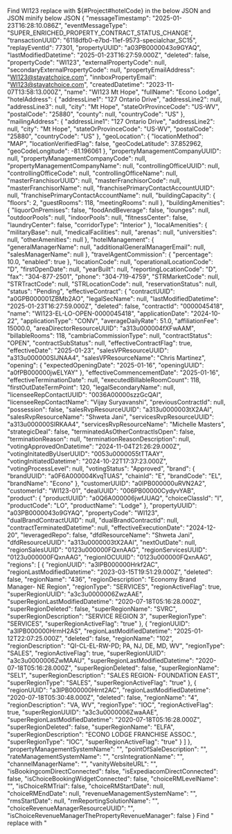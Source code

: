 Find WI123 replace with ${#Project#hotelCode} in the below JSON and JSON minify below JSON
{
  "messageTimestamp": "2025-01-23T16:28:10.086Z",
  "eventMessageType": "SUPER_ENRICHED_PROPERTY_CONTRACT_STATUS_CHANGE",
  "transactionUUID": "6118dfb0-e7bd-11ef-9573-specialchar_SC15",
  "replayEventId": 77301,
  "propertyUUID": "a03PB0000043o9GYAQ",
  "lastModifiedDatetime": "2025-01-23T16:27:59.000Z",
  "deleted": false,
  "propertyCode": "WI123",
  "externalPropertyCode": null,
  "secondaryExternalPropertyCode": null,
  "propertyEmailAddress": "WI123@stayatchoice.com",
  "innboxPropertyEmail": "WI123@stayatchoice.com",
  "createdDatetime": "2023-11-07T13:58:13.000Z",
  "name": "WI123 Mt Hope",
  "fullName": "Econo Lodge",
  "hotelAddress": {
    "addressLine1": "127 Ontario Drive",
    "addressLine2": null,
    "addressLine3": null,
    "city": "Mt Hope",
    "stateOrProvinceCode": "US-WV",
    "postalCode": "25880",
    "county": null,
    "countryCode": "US"
  },
  "mailingAddress": {
    "addressLine1": "127 Ontario Drive",
    "addressLine2": null,
    "city": "Mt Hope",
    "stateOrProvinceCode": "US-WV",
    "postalCode": "25880",
    "countryCode": "US"
  },
  "geoLocation": {
    "locationMethod": "MAP",
    "locationVerifiedFlag": false,
    "geoCodeLatitude": 37.852962,
    "geoCodeLongitude": -81.196061
  },
  "propertyManagementCompanyUUID": null,
  "propertyManagementCompanyCode": null,
  "propertyManagementCompanyName": null,
  "controllingOfficeUUID": null,
  "controllingOfficeCode": null,
  "controllingOfficeName": null,
  "masterFranchisorUUID": null,
  "masterFranchisorCode": null,
  "masterFranchisorName": null,
  "franchisePrimaryContactAccountUUID": null,
  "franchisePrimaryContactAccountName": null,
  "buildingCapacity": {
    "floors": 2,
    "guestRooms": 118,
    "meetingRooms": null
  },
  "buildingAmenities": {
    "liquorOnPremises": false,
    "foodAndBeverage": false,
    "lounges": null,
    "outdoorPools": null,
    "indoorPools": null,
    "fitnessCenter": false,
    "laundryCenter": false,
    "corridorType": "Interior"
  },
  "localAmenities": {
    "militaryBase": null,
    "medicalFacilities": null,
    "arenas": null,
    "universities": null,
    "otherAmenities": null
  },
  "hotelManagement": {
    "generalManagerName": null,
    "additionalGeneralManagerEmail": null,
    "salesManagerName": null
  },
  "travelAgentCommission": {
    "percentage": 10.0,
    "enabled": true
  },
  "locationCode": null,
  "operationalLocationCode": "D",
  "firstOpenDate": null,
  "yearBuilt": null,
  "reportingLocationCode": "D",
  "fax": "304-877-2501",
  "phone": "304-719-4759",
  "STRMarketCode": null,
  "STRTractCode": null,
  "STRLocationCode": null,
  "reservationStatus": null,
  "status": "Pending",
  "effectiveContract": {
    "contractUUID": "a0GPB000001ZBMb2AO",
    "legalSecName": null,
    "lastModifiedDatetime": "2025-01-23T16:27:59.000Z",
    "deleted": false,
    "contractId": "0000045418",
    "name": "WI123-EL-LO-OPEN-0000045418",
    "applicationDate": "2024-10-22",
    "applicationType": "CONV",
    "averageDailyRate": 51.0,
    "affiliationFee": 15000.0,
    "areaDirectorResourceUUID": "a313u000004fXFwAAM",
    "billableRooms": 118,
    "cambriaCommissionType": null,
    "contractStatus": "OPEN",
    "contractSubStatus": null,
    "effectiveContractFlag": true,
    "effectiveDate": "2025-01-23",
    "salesVPResourceUUID": "a313u000000SIJNAA4",
    "salesVPResourceName": "Chris Martinez",
    "opening": {
      "expectedOpeningDate": "2025-01-16",
      "openingUUID": "a0fPB000000jwELYAY"
    },
    "effectiveCommencementDate": "2025-01-16",
    "effectiveTerminationDate": null,
    "executedBillableRoomCount": 118,
    "firstOutDateTermPoint": 120,
    "legalSecondaryName": null,
    "licenseeRepContactUUID": "0036A00000szzGcQAI",
    "licenseeRepContactName": "Vijay Suryavanshi",
    "previousContractId": null,
    "possession": false,
    "salesRvpResourceUUID": "a313u0000003tX2AAI",
    "salesRvpResourceName": "Shweta Jani",
    "servicesRvpResourceUUID": "a313u000000SIRKAA4",
    "servicesRvpResourceName": "Michelle Masters",
    "strategicDeal": false,
    "terminatedAsOtherContractIsOpen": false,
    "terminationReason": null,
    "terminationReasonDescription": null,
    "votingApprovedOnDatetime": "2024-11-04T21:26:29.000Z",
    "votingInitatedByUserUUID": "0053u0000055tTTAAY",
    "votingInitiatedDatetime": "2024-10-22T17:37:23.000Z",
    "votingProcessLevel": null,
    "votingStatus": "Approved",
    "brand": {
      "brandUUID": "a0F6A000004KvqTUAS",
      "chainId": "E",
      "brandCode": "EL",
      "brandName": "Econo"
    },
    "customerUUID": "a0IPB000000uRVN2A2",
    "customerId": "WI123-01",
    "dealUUID": "006PB00000CydyvYAB",
    "product": {
      "productUUID": "a0Q6A000006jwfJUAQ",
      "choiceClassId": "I",
      "productCode": "LO",
      "productName": "Lodge"
    },
    "propertyUUID": "a03PB0000043o9GYAQ",
    "propertyCode": "WI123",
    "dualBrandContractUUID": null,
    "dualBrandContractId": null,
    "contractTerminatedDatetime": null,
    "effectiveExecutionDate": "2024-12-20",
    "leveragedRepo": false,
    "dfdResourceName": "Shweta Jani",
    "dfdResourceUUID": "a313u0000003tX2AAI",
    "nextOutDate": null,
    "regionSalesUUID": "0123u000000FQxnAAG",
    "regionServicesUUID": "0123u000000FQxnAAG",
    "regionIOCUUID": "0123u000000FQxnAAG",
    "regions": [
      {
        "regionUUID": "a3IPB000000Hrkf2AC",
        "regionLastModifiedDatetime": "2023-03-15T19:51:29.000Z",
        "deleted": false,
        "regionName": "436",
        "regionDescription": "Economy Brand Manager- NE Region",
        "regionType": "SERVICES",
        "regionActiveFlag": true,
        "superRegionUUID": "a3c3u0000006ZwzAAE",
        "superRegionLastModifiedDatetime": "2020-07-18T05:16:28.000Z",
        "superRegionDeleted": false,
        "superRegionName": "SVRC",
        "superRegionDescription": "SERVICE REGION 3",
        "superRegionType": "SERVICES",
        "superRegionActiveFlag": "true"
      },
      {
        "regionUUID": "a3IPB000000HrmH2AS",
        "regionLastModifiedDatetime": "2025-01-12T22:07:25.000Z",
        "deleted": false,
        "regionName": "102",
        "regionDescription": "QI-CL-EL-RW-PD; PA, NJ, DE, MD, WV",
        "regionType": "SALES",
        "regionActiveFlag": true,
        "superRegionUUID": "a3c3u0000006ZwMAAU",
        "superRegionLastModifiedDatetime": "2020-07-18T05:16:28.000Z",
        "superRegionDeleted": false,
        "superRegionName": "SEL1",
        "superRegionDescription": "SALES REGION- FOUNDATION EAST",
        "superRegionType": "SALES",
        "superRegionActiveFlag": "true"
      },
      {
        "regionUUID": "a3IPB000000Hrnt2AC",
        "regionLastModifiedDatetime": "2020-07-18T05:30:48.000Z",
        "deleted": false,
        "regionName": "4",
        "regionDescription": "VA, WV",
        "regionType": "IOC",
        "regionActiveFlag": true,
        "superRegionUUID": "a3c3u0000006ZwaAAE",
        "superRegionLastModifiedDatetime": "2020-07-18T05:16:28.000Z",
        "superRegionDeleted": false,
        "superRegionName": "ELFA",
        "superRegionDescription": "ECONO LODGE FRANCHISE ASSOC.",
        "superRegionType": "IOC",
        "superRegionActiveFlag": "true"
      }
    ]
  },
  "propertyManagementSystemName": "",
  "pointOfSaleDescription": "",
  "rateManagementSystemName": "",
  "crsIntegrationName": "",
  "channelManagerName": "",
  "vanityWebsiteURL": "",
  "isBookingcomDirectConnected": false,
  "isExpediacomDirectConnected": false,
  "isChoiceBookingWidgetConnected": false,
  "choiceRMLevelName": "",
  "isChoiceRMTrial": false,
  "choiceRMStartDate": null,
  "choiceRMEndDate": null,
  "revenueManagementSystemName": "",
  "rmsStartDate": null,
  "rmReportingSolutionName": "",
  "choiceRevenueManagerResourceUUID": "",
  "isChoiceRevenueManagerThePropertyRevenueManager": false
}
Find " replace with \"

